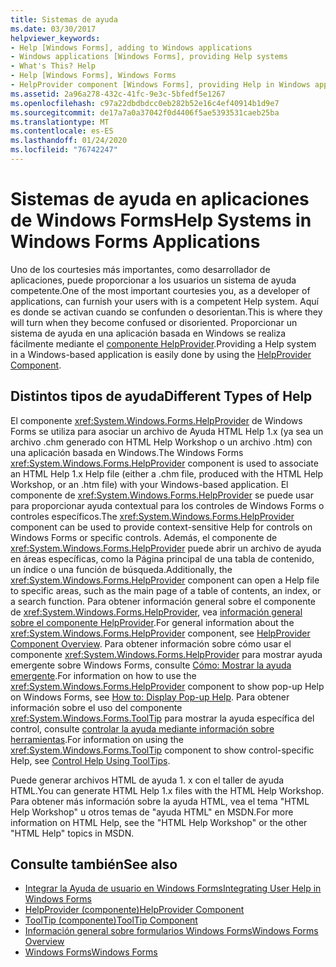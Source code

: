 ```yaml
---
title: Sistemas de ayuda
ms.date: 03/30/2017
helpviewer_keywords:
- Help [Windows Forms], adding to Windows applications
- Windows applications [Windows Forms], providing Help systems
- What's This? Help
- Help [Windows Forms], Windows Forms
- HelpProvider component [Windows Forms], providing Help in Windows applications
ms.assetid: 2a96a278-432c-41fc-9e3c-5bfedf5e1267
ms.openlocfilehash: c97a22dbdbdcc0eb282b52e16c4ef40914b1d9e7
ms.sourcegitcommit: de17a7a0a37042f0d4406f5ae5393531caeb25ba
ms.translationtype: MT
ms.contentlocale: es-ES
ms.lasthandoff: 01/24/2020
ms.locfileid: "76742247"
---
```

# <a name="help-systems-in-windows-forms-applications"></a><span data-ttu-id="a5e1a-102">Sistemas de ayuda en aplicaciones de Windows Forms</span><span class="sxs-lookup"><span data-stu-id="a5e1a-102">Help Systems in Windows Forms Applications</span></span>
<span data-ttu-id="a5e1a-103">Uno de los courtesies más importantes, como desarrollador de aplicaciones, puede proporcionar a los usuarios un sistema de ayuda competente.</span><span class="sxs-lookup"><span data-stu-id="a5e1a-103">One of the most important courtesies you, as a developer of applications, can furnish your users with is a competent Help system.</span></span> <span data-ttu-id="a5e1a-104">Aquí es donde se activan cuando se confunden o desorientan.</span><span class="sxs-lookup"><span data-stu-id="a5e1a-104">This is where they will turn when they become confused or disoriented.</span></span> <span data-ttu-id="a5e1a-105">Proporcionar un sistema de ayuda en una aplicación basada en Windows se realiza fácilmente mediante el [componente HelpProvider](../controls/helpprovider-component-windows-forms.md).</span><span class="sxs-lookup"><span data-stu-id="a5e1a-105">Providing a Help system in a Windows-based application is easily done by using the [HelpProvider Component](../controls/helpprovider-component-windows-forms.md).</span></span>  
  
## <a name="different-types-of-help"></a><span data-ttu-id="a5e1a-106">Distintos tipos de ayuda</span><span class="sxs-lookup"><span data-stu-id="a5e1a-106">Different Types of Help</span></span>  
 <span data-ttu-id="a5e1a-107">El componente <xref:System.Windows.Forms.HelpProvider> de Windows Forms se utiliza para asociar un archivo de Ayuda HTML Help 1.x (ya sea un archivo .chm generado con HTML Help Workshop o un archivo .htm) con una aplicación basada en Windows.</span><span class="sxs-lookup"><span data-stu-id="a5e1a-107">The Windows Forms <xref:System.Windows.Forms.HelpProvider> component is used to associate an HTML Help 1.x Help file (either a .chm file, produced with the HTML Help Workshop, or an .htm file) with your Windows-based application.</span></span> <span data-ttu-id="a5e1a-108">El componente de <xref:System.Windows.Forms.HelpProvider> se puede usar para proporcionar ayuda contextual para los controles de Windows Forms o controles específicos.</span><span class="sxs-lookup"><span data-stu-id="a5e1a-108">The <xref:System.Windows.Forms.HelpProvider> component can be used to provide context-sensitive Help for controls on Windows Forms or specific controls.</span></span> <span data-ttu-id="a5e1a-109">Además, el componente de <xref:System.Windows.Forms.HelpProvider> puede abrir un archivo de ayuda en áreas específicas, como la Página principal de una tabla de contenido, un índice o una función de búsqueda.</span><span class="sxs-lookup"><span data-stu-id="a5e1a-109">Additionally, the <xref:System.Windows.Forms.HelpProvider> component can open a Help file to specific areas, such as the main page of a table of contents, an index, or a search function.</span></span> <span data-ttu-id="a5e1a-110">Para obtener información general sobre el componente de <xref:System.Windows.Forms.HelpProvider>, vea [información general sobre el componente HelpProvider](../controls/helpprovider-component-overview-windows-forms.md).</span><span class="sxs-lookup"><span data-stu-id="a5e1a-110">For general information about the <xref:System.Windows.Forms.HelpProvider> component, see [HelpProvider Component Overview](../controls/helpprovider-component-overview-windows-forms.md).</span></span> <span data-ttu-id="a5e1a-111">Para obtener información sobre cómo usar el componente <xref:System.Windows.Forms.HelpProvider> para mostrar ayuda emergente sobre Windows Forms, consulte [Cómo: Mostrar la ayuda emergente](how-to-display-pop-up-help.md).</span><span class="sxs-lookup"><span data-stu-id="a5e1a-111">For information on how to use the <xref:System.Windows.Forms.HelpProvider> component to show pop-up Help on Windows Forms, see [How to: Display Pop-up Help](how-to-display-pop-up-help.md).</span></span> <span data-ttu-id="a5e1a-112">Para obtener información sobre el uso del componente <xref:System.Windows.Forms.ToolTip> para mostrar la ayuda específica del control, consulte [controlar la ayuda mediante información sobre herramientas](control-help-using-tooltips.md).</span><span class="sxs-lookup"><span data-stu-id="a5e1a-112">For information on using the <xref:System.Windows.Forms.ToolTip> component to show control-specific Help, see [Control Help Using ToolTips](control-help-using-tooltips.md).</span></span>  
  
 <span data-ttu-id="a5e1a-113">Puede generar archivos HTML de ayuda 1. x con el taller de ayuda HTML.</span><span class="sxs-lookup"><span data-stu-id="a5e1a-113">You can generate HTML Help 1.x files with the HTML Help Workshop.</span></span> <span data-ttu-id="a5e1a-114">Para obtener más información sobre la ayuda HTML, vea el tema "HTML Help Workshop" u otros temas de "ayuda HTML" en MSDN.</span><span class="sxs-lookup"><span data-stu-id="a5e1a-114">For more information on HTML Help, see the "HTML Help Workshop" or the other "HTML Help" topics in MSDN.</span></span>  
  
## <a name="see-also"></a><span data-ttu-id="a5e1a-115">Consulte también</span><span class="sxs-lookup"><span data-stu-id="a5e1a-115">See also</span></span>

- [<span data-ttu-id="a5e1a-116">Integrar la Ayuda de usuario en Windows Forms</span><span class="sxs-lookup"><span data-stu-id="a5e1a-116">Integrating User Help in Windows Forms</span></span>](integrating-user-help-in-windows-forms.md)
- [<span data-ttu-id="a5e1a-117">HelpProvider (componente)</span><span class="sxs-lookup"><span data-stu-id="a5e1a-117">HelpProvider Component</span></span>](../controls/helpprovider-component-windows-forms.md)
- [<span data-ttu-id="a5e1a-118">ToolTip (componente)</span><span class="sxs-lookup"><span data-stu-id="a5e1a-118">ToolTip Component</span></span>](../controls/tooltip-component-windows-forms.md)
- [<span data-ttu-id="a5e1a-119">Información general sobre formularios Windows Forms</span><span class="sxs-lookup"><span data-stu-id="a5e1a-119">Windows Forms Overview</span></span>](../windows-forms-overview.md)
- [<span data-ttu-id="a5e1a-120">Windows Forms</span><span class="sxs-lookup"><span data-stu-id="a5e1a-120">Windows Forms</span></span>](../index.md)
